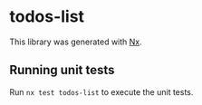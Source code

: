# todos-list

This library was generated with [Nx](https://nx.dev).

## Running unit tests

Run `nx test todos-list` to execute the unit tests.
